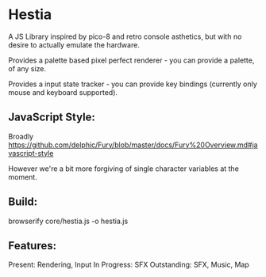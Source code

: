 Hestia
======

A JS Library inspired by pico-8 and retro console asthetics, but with no desire to actually emulate the hardware.

Provides a palette based pixel perfect renderer - you can provide a palette, of any size.

Provides a input state tracker - you can provide key bindings (currently only mouse and keyboard supported).

JavaScript Style:
-----------------
Broadly https://github.com/delphic/Fury/blob/master/docs/Fury%20Overview.md#javascript-style

However we're a bit more forgiving of single character variables at the moment.

Build:
------
browserify core/hestia.js -o hestia.js

Features:
---------
Present: Rendering, Input
In Progress: SFX
Outstanding: SFX, Music, Map